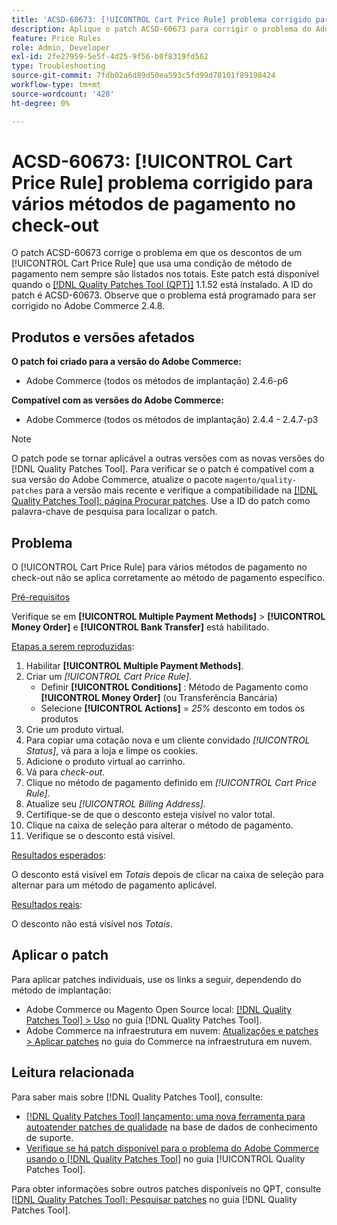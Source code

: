 ```yaml
---
title: 'ACSD-60673: [!UICONTROL Cart Price Rule] problema corrigido para vários métodos de pagamento no check-out'
description: Aplique o patch ACSD-60673 para corrigir o problema do Adobe Commerce em que os descontos de um [!UICONTROL Cart Price Rule] que usa uma condição de método de pagamento nem sempre são listados nos totais.
feature: Price Rules
role: Admin, Developer
exl-id: 2fe27959-5e5f-4d25-9f56-b0f8319fd562
type: Troubleshooting
source-git-commit: 7fdb02a6d89d50ea593c5fd99d78101f89198424
workflow-type: tm+mt
source-wordcount: '428'
ht-degree: 0%

---
```


# ACSD-60673: [!UICONTROL Cart Price Rule] problema corrigido para vários métodos de pagamento no check-out

O patch ACSD-60673 corrige o problema em que os descontos de um [!UICONTROL Cart Price Rule] que usa uma condição de método de pagamento nem sempre são listados nos totais. Este patch está disponível quando o [[!DNL Quality Patches Tool (QPT)]](https://experienceleague.adobe.com/pt-br/docs/commerce-operations/tools/quality-patches-tool/quality-patches-tool-to-self-serve-quality-patches) 1.1.52 está instalado. A ID do patch é ACSD-60673. Observe que o problema está programado para ser corrigido no Adobe Commerce 2.4.8.

## Produtos e versões afetados

**O patch foi criado para a versão do Adobe Commerce:**

* Adobe Commerce (todos os métodos de implantação) 2.4.6-p6

**Compatível com as versões do Adobe Commerce:**

* Adobe Commerce (todos os métodos de implantação) 2.4.4 - 2.4.7-p3

>[!NOTE]
>
>O patch pode se tornar aplicável a outras versões com as novas versões do [!DNL Quality Patches Tool]. Para verificar se o patch é compatível com a sua versão do Adobe Commerce, atualize o pacote `magento/quality-patches` para a versão mais recente e verifique a compatibilidade na [[!DNL Quality Patches Tool]: página Procurar patches](https://experienceleague.adobe.com/tools/commerce-quality-patches/index.html?lang=pt-BR). Use a ID do patch como palavra-chave de pesquisa para localizar o patch.

## Problema

O [!UICONTROL Cart Price Rule] para vários métodos de pagamento no check-out não se aplica corretamente ao método de pagamento específico.

<u>Pré-requisitos</u>

Verifique se em **[!UICONTROL Multiple Payment Methods]** > **[!UICONTROL Money Order]** e **[!UICONTROL Bank Transfer]** está habilitado.

<u>Etapas a serem reproduzidas</u>:

1. Habilitar **[!UICONTROL Multiple Payment Methods]**.
1. Criar um *[!UICONTROL Cart Price Rule]*.
   * Definir **[!UICONTROL Conditions]** : Método de Pagamento como **[!UICONTROL Money Order]** (ou Transferência Bancária)
   * Selecione **[!UICONTROL Actions]** = *25%* desconto em todos os produtos
1. Crie um produto virtual.
1. Para copiar uma cotação nova e um cliente convidado *[!UICONTROL Status]*, vá para a loja e limpe os cookies.
1. Adicione o produto virtual ao carrinho.
1. Vá para *check-out*.
1. Clique no método de pagamento definido em *[!UICONTROL Cart Price Rule]*.
1. Atualize seu *[!UICONTROL Billing Address]*.
1. Certifique-se de que o desconto esteja visível no valor total.
1. Clique na caixa de seleção para alterar o método de pagamento.
1. Verifique se o desconto está visível.

<u>Resultados esperados</u>:

O desconto está visível em *Totais* depois de clicar na caixa de seleção para alternar para um método de pagamento aplicável.

<u>Resultados reais</u>:

O desconto não está visível nos *Totais*.

## Aplicar o patch

Para aplicar patches individuais, use os links a seguir, dependendo do método de implantação:

* Adobe Commerce ou Magento Open Source local: [[!DNL Quality Patches Tool] > Uso](/help/tools/quality-patches-tool/usage.md) no guia [!DNL Quality Patches Tool].
* Adobe Commerce na infraestrutura em nuvem: [Atualizações e patches > Aplicar patches](https://experienceleague.adobe.com/docs/commerce-cloud-service/user-guide/develop/upgrade/apply-patches.html?lang=pt-BR) no guia do Commerce na infraestrutura em nuvem.

## Leitura relacionada

Para saber mais sobre [!DNL Quality Patches Tool], consulte:

* [[!DNL Quality Patches Tool] lançamento: uma nova ferramenta para autoatender patches de qualidade](https://experienceleague.adobe.com/pt-br/docs/commerce-operations/tools/quality-patches-tool/quality-patches-tool-to-self-serve-quality-patches) na base de dados de conhecimento de suporte.
* [Verifique se há patch disponível para o problema do Adobe Commerce usando o  [!DNL Quality Patches Tool]](/help/tools/quality-patches-tool/patches-available-in-qpt/check-patch-for-magento-issue-with-magento-quality-patches.md) no guia [!UICONTROL Quality Patches Tool].

Para obter informações sobre outros patches disponíveis no QPT, consulte [[!DNL Quality Patches Tool]: Pesquisar patches](https://experienceleague.adobe.com/tools/commerce-quality-patches/index.html?lang=pt-BR) no guia [!DNL Quality Patches Tool].
